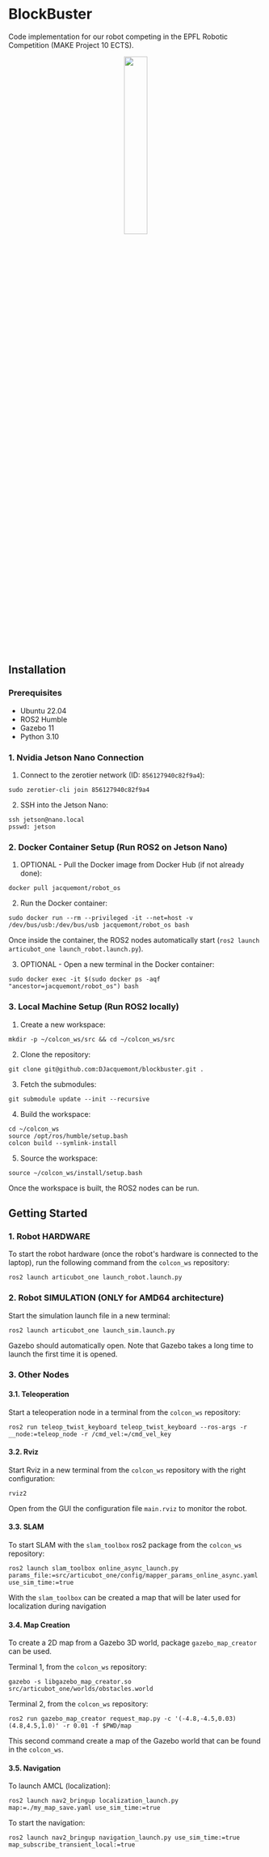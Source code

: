 # BlockBuster

Code implementation for our robot competing in the EPFL Robotic Competition (MAKE Project 10 ECTS).

<p align="center">
  <img src="images/coolgif.gif" width="30%">
</p>

## Installation

### Prerequisites

- Ubuntu 22.04
- ROS2 Humble
- Gazebo 11
- Python 3.10

### 1. Nvidia Jetson Nano Connection

1. Connect to the zerotier network (ID: `856127940c82f9a4`):
```
sudo zerotier-cli join 856127940c82f9a4
```

2. SSH into the Jetson Nano:
```
ssh jetson@nano.local
psswd: jetson
```


### 2. Docker Container Setup (Run ROS2 on Jetson Nano)

1. OPTIONAL - Pull the Docker image from Docker Hub (if not already done):
```
docker pull jacquemont/robot_os
```

2. Run the Docker container:
```
sudo docker run --rm --privileged -it --net=host -v /dev/bus/usb:/dev/bus/usb jacquemont/robot_os bash
```
Once inside the container, the ROS2 nodes automatically start (`ros2 launch articubot_one launch_robot.launch.py`).

3. OPTIONAL - Open a new terminal in the Docker container:
```
sudo docker exec -it $(sudo docker ps -aqf "ancestor=jacquemont/robot_os") bash
```

### 3. Local Machine Setup (Run ROS2 locally)

1. Create a new workspace:
```
mkdir -p ~/colcon_ws/src && cd ~/colcon_ws/src
```

2. Clone the repository:
```
git clone git@github.com:DJacquemont/blockbuster.git .
```

3. Fetch the submodules:
```
git submodule update --init --recursive
```

4. Build the workspace:
```
cd ~/colcon_ws
source /opt/ros/humble/setup.bash
colcon build --symlink-install
```

5. Source the workspace:
```
source ~/colcon_ws/install/setup.bash
```
Once the workspace is built, the ROS2 nodes can be run.

## Getting Started

### 1. Robot HARDWARE

To start the robot hardware (once the robot's hardware is connected to the laptop), run the following command from the `colcon_ws` repository:
```
ros2 launch articubot_one launch_robot.launch.py
```

### 2. Robot SIMULATION (ONLY for AMD64 architecture)

Start the simulation launch file in a new terminal:
```
ros2 launch articubot_one launch_sim.launch.py
```
Gazebo should automatically open. Note that Gazebo takes a long time to launch the first time it is opened. 

### 3. Other Nodes

#### 3.1. Teleoperation

Start a teleoperation node in a terminal from the `colcon_ws` repository:
```
ros2 run teleop_twist_keyboard teleop_twist_keyboard --ros-args -r __node:=teleop_node -r /cmd_vel:=/cmd_vel_key
```

#### 3.2. Rviz

Start Rviz in a new terminal from the `colcon_ws` repository with the right configuration:
```
rviz2
```
Open from the GUI the configuration file `main.rviz` to monitor the robot.

#### 3.3. SLAM

To start SLAM with the `slam_toolbox` ros2 package from the `colcon_ws` repository:
```
ros2 launch slam_toolbox online_async_launch.py params_file:=src/articubot_one/config/mapper_params_online_async.yaml use_sim_time:=true
```
With the `slam_toolbox` can be created a map that will be later used for localization during navigation

#### 3.4. Map Creation

To create a 2D map from a Gazebo 3D world, package `gazebo_map_creator` can be used.

Terminal 1, from the `colcon_ws` repository:
```
gazebo -s libgazebo_map_creator.so src/articubot_one/worlds/obstacles.world
```

Terminal 2, from the `colcon_ws` repository:
```
ros2 run gazebo_map_creator request_map.py -c '(-4.8,-4.5,0.03)(4.8,4.5,1.0)' -r 0.01 -f $PWD/map
```

This second command create a map of the Gazebo world that can be found in the `colcon_ws`.

#### 3.5. Navigation

To launch AMCL (localization):
```
ros2 launch nav2_bringup localization_launch.py map:=./my_map_save.yaml use_sim_time:=true
```

To start the navigation:
```
ros2 launch nav2_bringup navigation_launch.py use_sim_time:=true map_subscribe_transient_local:=true
```